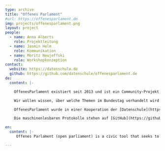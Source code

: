 ```yaml
---
type: archive
title: "Offenes Parlament"
#url: https://offenesparlament.de
img: projects/offenesparlament.png
layout: project
people:
  - name: Anna Alberts
    role: Projektleitung
  - name: Jasmin Helm
    role: Kommunikation
  - name: Moritz Neujeffski
    role: Workshopkonzeption
contact:
  website: https://datenschule.de
  github: https://github.com/datenschule/offenesparlament.de
de:
  content: |-

    OffenesParlament existiert seit 2013 und ist ein Community-Projekt, zu dem viele ehrenamtlich Engagierte beigetragen haben. Ziel ist es, Regierungshandeln verständlicher und transparenter zu machen.

    Wir wollen wissen, über welche Themen im Bundestag verhandelt wird und welche Positionen die einzelnen Abgeordneten beziehen.

    OffenesParlament wurde in einer Kooperation der [Datenschule](https://datenschule.de) zusammen mit [Abgeordnetenwatch](https://abgeordnetenwatch.de) mit dem Ziel alle Plenarprotokolle des Bundestages aus der 18. Wahlperiode (2013 - 2017) durchsuchbar zu machen, neu aufgesetzt.

    Die maschinenlesbaren Protokolle stehen auf [GitHub](https://github.com/Datenschule/offenesparlament-data) zur Verfügung

en:
  content: |-
     Offenes Parlament (open parliament) is a civic tool that seeks to increase citizen's understanding of political processes. Through the increased access it provides it seeks to faciliate political discourse and constructive participation.

---
```

